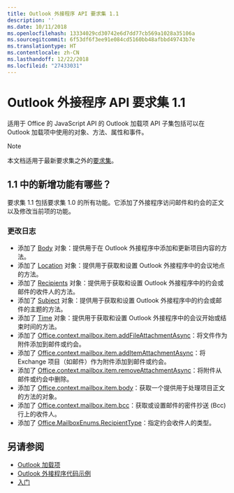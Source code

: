 ```yaml
---
title: Outlook 外接程序 API 要求集 1.1
description: ''
ms.date: 10/11/2018
ms.openlocfilehash: 13334029cd30742e6d7dd77cb569a1028a35106a
ms.sourcegitcommit: 6f53df6f3ee91e084cd5160bb48afbbd49743b7e
ms.translationtype: HT
ms.contentlocale: zh-CN
ms.lasthandoff: 12/22/2018
ms.locfileid: "27433031"
---
```

# <a name="outlook-add-in-api-requirement-set-11"></a>Outlook 外接程序 API 要求集 1.1

适用于 Office 的 JavaScript API 的 Outlook 加载项 API 子集包括可以在 Outlook 加载项中使用的对象、方法、属性和事件。

> [!NOTE]
> 本文档适用于最新要求集之外的[要求集](/office/dev/add-ins/reference/requirement-sets/outlook-api-requirement-sets)。 

## <a name="whats-new-in-11"></a>1.1 中的新增功能有哪些？

要求集 1.1 包括要求集 1.0 的所有功能。它添加了外接程序访问邮件和约会的正文以及修改当前项的功能。

### <a name="change-log"></a>更改日志

- 添加了 [Body](/javascript/api/outlook_1_1/office.body) 对象：提供用于在 Outlook 外接程序中添加和更新项目内容的方法。
- 添加了 [Location](/javascript/api/outlook_1_1/office.location) 对象：提供用于获取和设置 Outlook 外接程序中的会议地点的方法。
- 添加了 [Recipients](/javascript/api/outlook_1_1/office.recipients) 对象：提供用于获取和设置 Outlook 外接程序中的约会或邮件的收件人的方法。
- 添加了 [Subject](/javascript/api/outlook_1_1/office.subject) 对象：提供用于获取和设置 Outlook 外接程序中的约会或邮件的主题的方法。
- 添加了 [Time](/javascript/api/outlook_1_1/office.time) 对象：提供用于获取和设置 Outlook 外接程序中的会议开始或结束时间的方法。
- 添加了 [Office.context.mailbox.item.addFileAttachmentAsync](office.context.mailbox.item.md#addfileattachmentasyncuri-attachmentname-options-callback)：将文件作为附件添加到邮件或约会。
- 添加了 [Office.context.mailbox.item.addItemAttachmentAsync](office.context.mailbox.item.md#additemattachmentasyncitemid-attachmentname-options-callback)：将 Exchange 项目（如邮件）作为附件添加到邮件或约会。
- 添加了 [Office.context.mailbox.item.removeAttachmentAsync](office.context.mailbox.item.md#removeattachmentasyncattachmentid-options-callback)：将附件从邮件或约会中删除。
- 添加了 [Office.context.mailbox.item.body](office.context.mailbox.item.md#body-bodyjavascriptapioutlook11officebody)：获取一个提供用于处理项目正文的方法的对象。
- 添加了 [Office.context.mailbox.item.bcc](office.context.mailbox.item.md#bcc-recipientsjavascriptapioutlook11officerecipients)：获取或设置邮件的密件抄送 (Bcc) 行上的收件人。
- 添加了 [Office.MailboxEnums.RecipientType](/javascript/api/outlook_1_1/office.mailboxenums.recipienttype)：指定约会收件人的类型。

## <a name="see-also"></a>另请参阅

- [Outlook 加载项](https://docs.microsoft.com/outlook/add-ins/)
- [Outlook 外接程序代码示例](https://developer.microsoft.com/outlook/gallery/?filterBy=Outlook,Samples,Add-ins)
- [入门](https://docs.microsoft.com/outlook/add-ins/quick-start)
